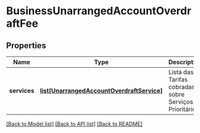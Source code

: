 # BusinessUnarrangedAccountOverdraftFee

## Properties
Name | Type | Description | Notes
------------ | ------------- | ------------- | -------------
**services** | [**list[UnarrangedAccountOverdraftService]**](UnarrangedAccountOverdraftService.md) | Lista das Tarifas cobradas sobre Serviços Prioritários | 

[[Back to Model list]](../README.md#documentation-for-models) [[Back to API list]](../README.md#documentation-for-api-endpoints) [[Back to README]](../README.md)

